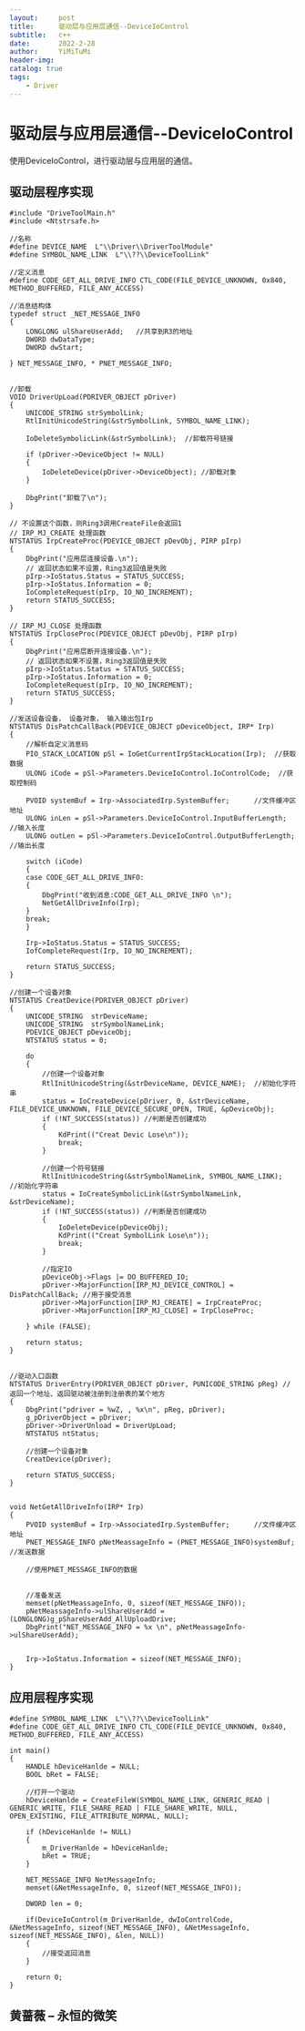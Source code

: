 ```yaml
---
layout:     post
title:      驱动层与应用层通信--DeviceIoControl
subtitle:   c++
date:       2022-2-28
author:     YiMiTuMi
header-img: 
catalog: true
tags:
    - Driver
---
```


# 驱动层与应用层通信--DeviceIoControl

使用DeviceIoControl，进行驱动层与应用层的通信。

## 驱动层程序实现

	#include "DriveToolMain.h"
	#include <Ntstrsafe.h>
	
	//名称
	#define DEVICE_NAME  L"\\Driver\\DriverToolModule"
	#define SYMBOL_NAME_LINK  L"\\??\\DeviceToolLink"

	//定义消息
	#define CODE_GET_ALL_DRIVE_INFO CTL_CODE(FILE_DEVICE_UNKNOWN, 0x840, METHOD_BUFFERED, FILE_ANY_ACCESS)
	
	//消息结构体
	typedef struct _NET_MESSAGE_INFO
	{
		LONGLONG ulShareUserAdd;   //共享到R3的地址
		DWORD dwDataType;
		DWORD dwStart;

	} NET_MESSAGE_INFO, * PNET_MESSAGE_INFO;	


	//卸载
	VOID DriverUpLoad(PDRIVER_OBJECT pDriver)
	{
		UNICODE_STRING strSymbolLink;
		RtlInitUnicodeString(&strSymbolLink, SYMBOL_NAME_LINK);
	
		IoDeleteSymbolicLink(&strSymbolLink);  //卸载符号链接
	
		if (pDriver->DeviceObject != NULL)
		{
			IoDeleteDevice(pDriver->DeviceObject); //卸载对象
		}
	
		DbgPrint("卸载了\n");
	}
	
	// 不设置这个函数，则Ring3调用CreateFile会返回1
	// IRP_MJ_CREATE 处理函数
	NTSTATUS IrpCreateProc(PDEVICE_OBJECT pDevObj, PIRP pIrp)
	{
		DbgPrint("应用层连接设备.\n");
		// 返回状态如果不设置，Ring3返回值是失败
		pIrp->IoStatus.Status = STATUS_SUCCESS;
		pIrp->IoStatus.Information = 0;
		IoCompleteRequest(pIrp, IO_NO_INCREMENT);
		return STATUS_SUCCESS;
	}
	
	// IRP_MJ_CLOSE 处理函数
	NTSTATUS IrpCloseProc(PDEVICE_OBJECT pDevObj, PIRP pIrp)
	{
		DbgPrint("应用层断开连接设备.\n");
		// 返回状态如果不设置，Ring3返回值是失败
		pIrp->IoStatus.Status = STATUS_SUCCESS;
		pIrp->IoStatus.Information = 0;
		IoCompleteRequest(pIrp, IO_NO_INCREMENT);
		return STATUS_SUCCESS;
	}
	
	//发送设备设备， 设备对象， 输入输出包Irp
	NTSTATUS DisPatchCallBack(PDEVICE_OBJECT pDeviceObject, IRP* Irp)
	{
		//解析自定义消息码
		PIO_STACK_LOCATION pSl = IoGetCurrentIrpStackLocation(Irp);  //获取数据
		ULONG iCode = pSl->Parameters.DeviceIoControl.IoControlCode;  //获取控制码
	
		PVOID systemBuf = Irp->AssociatedIrp.SystemBuffer;      //文件缓冲区地址
		ULONG inLen = pSl->Parameters.DeviceIoControl.InputBufferLength; //输入长度
		ULONG outLen = pSl->Parameters.DeviceIoControl.OutputBufferLength; //输出长度
	
		switch (iCode)
		{
		case CODE_GET_ALL_DRIVE_INFO:
		{
			DbgPrint("收到消息:CODE_GET_ALL_DRIVE_INFO \n");
			NetGetAllDriveInfo(Irp);
		}
		break;
		}
	
		Irp->IoStatus.Status = STATUS_SUCCESS;
		IofCompleteRequest(Irp, IO_NO_INCREMENT);
	
		return STATUS_SUCCESS;
	}
	
	//创建一个设备对象
	NTSTATUS CreatDevice(PDRIVER_OBJECT pDriver)
	{
		UNICODE_STRING  strDeviceName;
		UNICODE_STRING  strSymbolNameLink;
		PDEVICE_OBJECT pDeviceObj;
		NTSTATUS status = 0;
	
		do
		{
			//创建一个设备对象
			RtlInitUnicodeString(&strDeviceName, DEVICE_NAME);  //初始化字符串
			status = IoCreateDevice(pDriver, 0, &strDeviceName, FILE_DEVICE_UNKNOWN, FILE_DEVICE_SECURE_OPEN, TRUE, &pDeviceObj);
			if (!NT_SUCCESS(status)) //判断是否创建成功
			{
				KdPrint(("Creat Devic Lose\n"));
				break;
			}
	
			//创建一个符号链接
			RtlInitUnicodeString(&strSymbolNameLink, SYMBOL_NAME_LINK);  //初始化字符串
			status = IoCreateSymbolicLink(&strSymbolNameLink, &strDeviceName);
			if (!NT_SUCCESS(status)) //判断是否创建成功
			{
				IoDeleteDevice(pDeviceObj);
				KdPrint(("Creat SymbolLink Lose\n"));
				break;
			}
	
			//指定IO
			pDeviceObj->Flags |= DO_BUFFERED_IO;
			pDriver->MajorFunction[IRP_MJ_DEVICE_CONTROL] = DisPatchCallBack; //用于接受消息
			pDriver->MajorFunction[IRP_MJ_CREATE] = IrpCreateProc;
			pDriver->MajorFunction[IRP_MJ_CLOSE] = IrpCloseProc;
	
		} while (FALSE);
	
		return status;
	}
	
	
	//驱动入口函数
	NTSTATUS DriverEntry(PDRIVER_OBJECT pDriver, PUNICODE_STRING pReg) //返回一个地址、返回驱动被注册到注册表的某个地方
	{
		DbgPrint("pdriver = %wZ, , %x\n", pReg, pDriver);
		g_pDriverObject = pDriver;
		pDriver->DriverUnload = DriverUpLoad;
		NTSTATUS ntStatus;
	
		//创建一个设备对象
		CreatDevice(pDriver);
	
		return STATUS_SUCCESS;
	}
	
	
	void NetGetAllDriveInfo(IRP* Irp)
	{
		PVOID systemBuf = Irp->AssociatedIrp.SystemBuffer;      //文件缓冲区地址
		PNET_MESSAGE_INFO pNetMeassageInfo = (PNET_MESSAGE_INFO)systemBuf; //发送数据

		//使用PNET_MESSAGE_INFO的数据
	
		
		//准备发送
		memset(pNetMeassageInfo, 0, sizeof(NET_MESSAGE_INFO));
		pNetMeassageInfo->ulShareUserAdd = (LONGLONG)g_pShareUserAdd_AllUploadDrive;
		DbgPrint("NET_MESSAGE_INFO = %x \n", pNetMeassageInfo->ulShareUserAdd);
		
	
		Irp->IoStatus.Information = sizeof(NET_MESSAGE_INFO);
	}


## 应用层程序实现

	#define SYMBOL_NAME_LINK  L"\\??\\DeviceToolLink" 
	#define CODE_GET_ALL_DRIVE_INFO CTL_CODE(FILE_DEVICE_UNKNOWN, 0x840, METHOD_BUFFERED, FILE_ANY_ACCESS)
	
	int main()
	{
		HANDLE hDeviceHanlde = NULL;
		BOOL bRet = FALSE;
		
		//打开一个驱动
		hDeviceHanlde = CreateFileW(SYMBOL_NAME_LINK, GENERIC_READ | GENERIC_WRITE, FILE_SHARE_READ | FILE_SHARE_WRITE, NULL, OPEN_EXISTING, FILE_ATTRIBUTE_NORMAL, NULL);
	
		if (hDeviceHanlde != NULL)
		{
			m_DriverHanlde = hDeviceHanlde;
			bRet = TRUE;
		}
	
		NET_MESSAGE_INFO NetMessageInfo;
		memset(&NetMessageInfo, 0, sizeof(NET_MESSAGE_INFO));
	
		DWORD len = 0;
		
		if(DeviceIoControl(m_DriverHanlde, dwIoControlCode, &NetMessageInfo, sizeof(NET_MESSAGE_INFO), &NetMessageInfo, sizeof(NET_MESSAGE_INFO), &len, NULL))
		{
			//接受返回消息
		}
		
		return 0;
	}

## 黄蔷薇 – 永恒的微笑